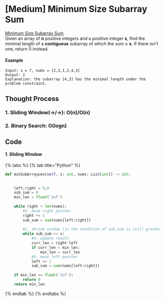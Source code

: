 # \[Medium\] Minimum Size Subarray Sum

[Minimum Size Subarray Sum  
](https://leetcode.com/problems/minimum-size-subarray-sum/)Given an array of **n** positive integers and a positive integer **s**, find the minimal length of a **contiguous** subarray of which the sum ≥ **s**. If there isn't one, return 0 instead.

#### Example

```text
Input: s = 7, nums = [2,3,1,2,4,3]
Output: 2
Explanation: the subarray [4,3] has the minimal length under the problem constraint.
```

## Thought Process

### 1. Sliding Window\(-&gt;/-&gt;\): O\(n\)/O\(n\)

### 2. Binary Search: O\(logn\)

## Code

#### 1. Sliding Window

{% tabs %}
{% tab title="Python" %}
```python
def minSubArrayLen(self, s: int, nums: List[int]) -> int:
    
    
    left,right = 0,0
    sub_sum = 0
    min_len = float('inf')
    
    while right < len(nums):
        #1. move right pointer
        right += 1
        sub_sum = sum(nums[left:right])
        
        #2. shrink window (in the condition of sub_sum is still greater than s)
        while sub_sum >= s:
            #4. update result
            curr_len = right-left
            if curr_len < min_len:
                min_len = curr_len
            #3. move left pointer
            left += 1
            sub_sum = sum(nums[left:right])
    
    if min_len == float('inf'):
        return 0
    return min_len
```
{% endtab %}
{% endtabs %}

